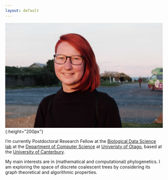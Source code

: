 ```yaml
---
layout: default
---
```


![Lena Collienne](/assets/profile_picture.JPG){:height="200px"}

I’m currently Postdoctoral Research Fellow at the [Biological Data Science lab](https://biods.org/) at the [Department of Computer Science](https://www.otago.ac.nz/computer-science/index.html) at [Univeristy of Otago](https://www.otago.ac.nz), based at the [University of Canterbury](https://www.canterbury.ac.nz/).

My main interests are in (mathematical and computational) phylogenetics.
I am exploring the space of discrete coalescent trees by considering its graph theoretical and algorithmic properties.